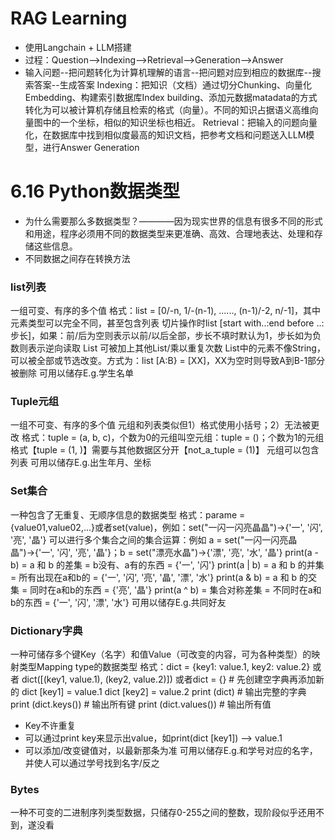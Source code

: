 # RAG Learning
- 使用Langchain + LLM搭建
- 过程：Question-->Indexing-->Retrieval-->Generation-->Answer
- 输入问题--把问题转化为计算机理解的语言--把问题对应到相应的数据库--搜索答案--生成答案
Indexing：把知识（文档）通过切分Chunking、向量化Embedding、构建索引数据库Index building、添加元数据matadata的方式转化为可以被计算机存储且检索的格式（向量）。不同的知识占据语义高维向量图中的一个坐标，相似的知识坐标也相近。
Retrieval：把输入的问题向量化，在数据库中找到相似度最高的知识文档，把参考文档和问题送入LLM模型，进行Answer Generation
# 
# 6.16 Python数据类型
 - 为什么需要那么多数据类型？————因为现实世界的信息有很多不同的形式和用途，程序必须用不同的数据类型来更准确、高效、合理地表达、处理和存储这些信息。
 - 不同数据之间存在转换方法

### list列表
一组可变、有序的多个值
格式：list = [0/-n, 1/-(n-1), ......, (n-1)/-2, n/-1]，其中元素类型可以完全不同，甚至包含列表
切片操作时list [start with..:end before ..: 步长]，如果：前/后为空则表示以前/以后全部，步长不填时默认为1，步长如为负数则表示逆向读取
List 可被加上其他List/乘以重复次数
List中的元素不像String，可以被全部或节选改变。方式为：list [A:B} = [XX]，XX为空时则导致A到B-1部分被删除
可用以储存E.g.学生名单

### Tuple元组
一组不可变、有序的多个值
元组和列表类似但1）格式使用小括号；2）无法被更改
格式：tuple = (a, b, c)，个数为0的元组叫空元组：tuple = ()；个数为1的元组格式【tuple = (1, )】需要与其他数据区分开【not_a_tuple = (1)】
元组可以包含列表
可用以储存E.g.出生年月、坐标

### Set集合
一种包含了无重复、无顺序信息的数据类型
格式：parame = {value01,value02,...}或者set(value)，例如：set("一闪一闪亮晶晶")→{'一', '闪', '亮', '晶'}
可以进行多个集合之间的集合运算：例如 a = set("一闪一闪亮晶晶")→{'一', '闪', '亮', '晶'}；b = set("漂亮水晶")→{'漂', '亮', '水', '晶'}
print(a - b) = a 和 b 的差集 = b没有、a有的东西 = {'一', '闪'}
print(a | b) = a 和 b 的并集 = 所有出现在a和b的 = {'一', '闪', '亮', '晶', '漂', '水'}
print(a & b) = a 和 b 的交集 = 同时在a和b的东西 = {'亮', '晶'}
print(a ^ b) = 集合对称差集 = 不同时在a和b的东西 = {'一', '闪', '漂', '水'}
可用以储存E.g.共同好友

### Dictionary字典
一种可储存多个键Key（名字）和值Value（可改变的内容，可为各种类型）的映射类型Mapping type的数据类型
格式：dict = {key1: value.1, key2: value.2}
或者 dict([(key1, value.1), (key2, value.2)])
或者dict = {}          # 先创建空字典再添加新的
dict [key1] = value.1
dict [key2] = value.2
print (dict)          # 输出完整的字典
print (dict.keys())   # 输出所有键
print (dict.values()) # 输出所有值
- Key不许重复
- 可以通过print key来显示出value，如print(dict [key1]) --> value.1
- 可以添加/改变键值对，以最新那条为准
可用以储存E.g.和学号对应的名字，并使人可以通过学号找到名字/反之

### Bytes
一种不可变的二进制序列类型数据，只储存0-255之间的整数，现阶段似乎还用不到，遂没看
